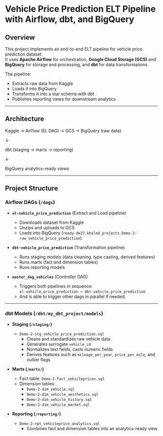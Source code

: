# Vehicle Price Prediction ELT Pipeline with Airflow, dbt, and BigQuery

## Overview
This project implements an end-to-end ELT pipeline for vehicle price prediction dataset.  
It uses **Apache Airflow** for orchestration, **Google Cloud Storage (GCS)** and **BigQuery** for storage and processing, and **dbt** for data transformations.

The pipeline:
- Extracts raw data from Kaggle
- Loads it into BigQuery
- Transforms it into a star schema with dbt
- Publishes reporting views for downstream analytics

---

## Architecture

Kaggle → Airflow (EL DAG) → GCS → BigQuery (raw data)

↓

dbt (staging → marts → reporting)

↓

BigQuery analytics-ready views


---

## Project Structure

### Airflow DAGs (`/dags`)

- **`el-vehicle_price_prediction`** (Extract and Load pipeline)  
  - Downloads dataset from Kaggle  
  - Unzips and uploads to GCS  
  - Loads into BigQuery (`ready-de27.khaled_projects.Demo-2-raw_vehicle_price_prediction`)  

- **`dbt-vehicle_price_prediction`** (Transformation pipeline)  
  - Runs staging models (data cleaning, type casting, derived features)  
  - Runs marts (fact and dimension tables)  
  - Runs reporting models  

- **`master_dag_vehicles`** (Controller DAG)  
  - Triggers both pipelines in sequence:  
    `el-vehicle_price_prediction → dbt-vehicle_price_prediction`
  - And is able to trigger other dags in parallel if needed.
---

### dbt Models (`/dbt/my_dbt_project/models`)

- **Staging (`/staging/`)**  
  - `Demo-2-stg_vehicle_price_prediction.sql`  
    - Cleans and standardizes raw vehicle data  
    - Generates surrogate `vehicle_id`  
    - Normalizes text fields, casts numeric fields  
    - Derives features such as `mileage_per_year`, `price_per_mile`, and outlier flags  

- **Marts (`/marts/`)**  
  - Fact table: `Demo-2-fact_vehicleprices.sql`  
  - Dimension tables:  
    - `Demo-2-dim_vehicle.sql`  
    - `Demo-2-dim_vehicle_aesthetics.sql`  
    - `Demo-2-dim_vehicle_history.sql`  
    - `Demo-2-dim_vehicle_market.sql`  

- **Reporting (`/reporting/`)**  
  - `Demo-2-rpt_vehicleprice_analytics.sql`  
    - Combines fact and dimension tables into an analytics-ready view  

  


